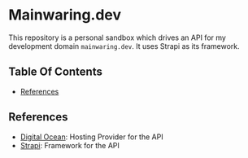 # Mainwaring.dev 

This repository is a personal sandbox which drives an API for my development domain `mainwaring.dev`.  It uses Strapi as its framework.  

## Table Of Contents
- [References](#references)

## References
- [Digital Ocean](https://digitalocean.com): Hosting Provider for the API
- [Strapi](https://strapi.io/): Framework for the API
